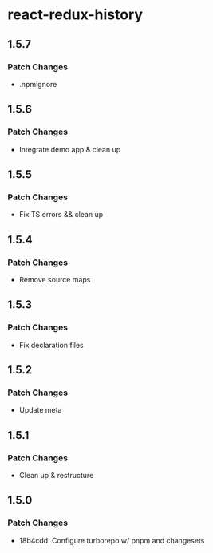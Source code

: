 # react-redux-history

## 1.5.7

### Patch Changes

- .npmignore

## 1.5.6

### Patch Changes

- Integrate demo app & clean up

## 1.5.5

### Patch Changes

- Fix TS errors && clean up

## 1.5.4

### Patch Changes

- Remove source maps

## 1.5.3

### Patch Changes

- Fix declaration files

## 1.5.2

### Patch Changes

- Update meta

## 1.5.1

### Patch Changes

- Clean up & restructure

## 1.5.0

### Patch Changes

- 18b4cdd: Configure turborepo w/ pnpm and changesets
